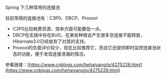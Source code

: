 Spring 下几种常用的连接池

目前常用的连接池有：C3P0、DBCP、Proxool

* C3P0比较耗费资源，效率方面可能要低一点。
* DBCP在实践中存在BUG，在某些种情会产生很多空连接不能释放，Hibernate3.0已经放弃了对其的支持。
* Proxool的负面评价较少，现在比较推荐它，而且它还提供即时监控连接池状态的功能，便于发现连接泄漏的情况。

参看链接：[https://www.cnblogs.com/hehaiyang/p/4275228.html](https://www.cnblogs.com/hehaiyang/p/4275228.html)






